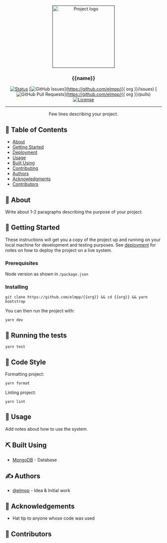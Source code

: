 <p align="center">
  <a href="" rel="noopener">
 <img width=200px height=200px src="https://i.imgur.com/6wj0hh6.jpg" alt="Project logo"></a>
</p>

<h3 align="center">{{name}}</h3>

<div align="center">

[![Status](https://img.shields.io/badge/status-active-success.svg)]()
[![GitHub Issues](https://img.shields.io/github/issues/kylelobo/The-Documentation-Compendium.svg)](https://github.com/elmpp/{{ org }}/issues)
[![GitHub Pull Requests](https://img.shields.io/github/issues-pr/kylelobo/The-Documentation-Compendium.svg)](https://github.com/elmpp/{{ org }}/pulls)
[![License](https://img.shields.io/badge/license-MIT-blue.svg)](/LICENSE)

</div>

---

<p align="center"> Few lines describing your project.
    <br>
</p>

## 📝 Table of Contents

- [About](#about)
- [Getting Started](#getting_started)
- [Deployment](#deployment)
- [Usage](#usage)
- [Built Using](#built_using)
- [Contributing](./.github/CONTRIBUTING.md)
- [Authors](#authors)
- [Acknowledgments](#acknowledgement)
- [Contributors](#contributors)

## 🧐 About <a name = "about"></a>

Write about 1-2 paragraphs describing the purpose of your project.

## 🏁 Getting Started <a name = "getting_started"></a>

These instructions will get you a copy of the project up and running on your local machine for development and testing purposes. See [deployment](#deployment) for notes on how to deploy the project on a live system.

### Prerequisites

Node version as shown in `/package.json`

### Installing

```
git clone https://github.com/elmpp/{{org}} && cd {{org}} && yarn bootstrap
```

You can then run the project with:

```
yarn dev
```

## 🔧 Running the tests <a name = "tests"></a>

```
yarn test
```

## 💋 Code Style

Formatting project:

```
yarn format
```

Linting project:

```
yarn lint
```



## 🎈 Usage <a name="usage"></a>

Add notes about how to use the system.

## ⛏️ Built Using <a name = "built_using"></a>

- [MongoDB](https://www.mongodb.com/) - Database

## ✍️ Authors <a name = "authors"></a>

- [@elmpp](https://twitter.com/elmpp) - Idea & Initial work

## 🎉 Acknowledgements <a name = "acknowledgement"></a>

- Hat tip to anyone whose code was used

## 👏 Contributors <a name = "contributors"></a>

<!-- ALL-CONTRIBUTORS-LIST:START - Do not remove or modify this section -->
<!-- ALL-CONTRIBUTORS-LIST:END -->
